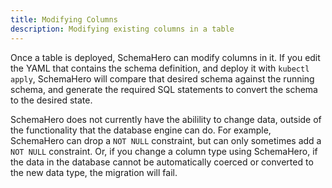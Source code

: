 ```yaml
---
title: Modifying Columns
description: Modifying existing columns in a table
---
```


Once a table is deployed, SchemaHero can modify columns in it. 
If you edit the YAML that contains the schema definition, and deploy it with `kubectl apply`, SchemaHero will compare that desired schema against the running schema, and generate the required SQL statements to convert the schema to the desired state.

SchemaHero does not currently have the abilility to change data, outside of the functionality that the database engine can do. 
For example, SchemaHero can drop a `NOT NULL` constraint, but can only sometimes add a `NOT NULL` constraint.
Or, if you change a column type using SchemaHero, if the data in the database cannot be automatically coerced or converted to the new data type, the migration will fail.
